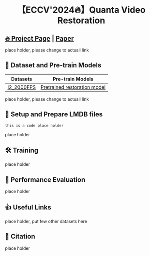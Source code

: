 <div align="center">

# 【ECCV'2024🔥】Quanta Video Restoration
</div>

## [🔥 Project Page](https://www.google.com/) | [Paper](https://scholar.google.com/) 
place holder, please change to actuall link

## 🧩 Dataset and Pre-train Models
| Datasets | Pre-train Models |
|:-----: |:-----: |
| [I2_2000FPS](https://www.google.com/) | [Pretrained restoration model](https://www.google.com/) |

place holder, please change to actuall link

## 🔑 Setup and Prepare LMDB files
```
this is a code place holder
```
place holder

## 🛠️ Training
place holder

## 🚀 Performance Evaluation
place holder

## 👍 Useful Links
place holder, put few other datasets here

## 📜 Citation
place holder
```

